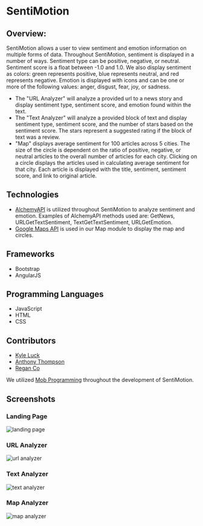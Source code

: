# SentiMotion

## Overview:
SentiMotion allows a user to view sentiment and emotion information on multiple forms of data. Throughout SentiMotion, sentiment is displayed in a number of ways. Sentiment type can be positive, negative, or neutral. Sentiment score is a float between -1.0 and 1.0. We also display sentiment as colors: green represents positive, blue represents neutral, and red represents negative.
Emotion is displayed with icons and can be one or more of the following values: anger, disgust, fear, joy, or sadness.

* The "URL Analyzer" will analyze a provided url to a news story and display sentiment type, sentiment score, and emotion found within the text.
* The "Text Analyzer" will analyze a provided block of text and display sentiment type, sentiment score, and the number of stars based on the sentiment score. The stars represent a suggested rating if the block of text was a review.
* "Map" displays average sentiment for 100 articles across 5 cities. The size of the circle is dependent on the ratio of positive, negative, or neutral articles to the overall number of articles for each city. Clicking on a circle displays the articles used in calculating average sentiment for that city. Each article is displayed with the title, sentiment, sentiment score, and link to original article.

## Technologies
* [AlchemyAPI](http://www.alchemyapi.com/) is utilized throughout SentiMotion to analyze sentiment and emotion. Examples of AlchemyAPI methods used are: GetNews, URLGetTextSentiment, TextGetTextSentiment, URLGetEmotion.
* [Google Maps API](https://developers.google.com/maps/documentation/javascript/) is used in our Map module to display the map and circles.

## Frameworks
* Bootstrap
* AngularJS

## Programming Languages
* JavaScript
* HTML
* CSS

## Contributors
* [Kyle Luck](https://github.com/kyleluck)
* [Anthony Thompson](https://github.com/Athompsonjr26)
* [Regan Co](https://github.com/rrgn)

We utilized [Mob Programming](https://en.wikipedia.org/wiki/Mob_programming) throughout the development of SentiMotion.

## Screenshots
### Landing Page
![landing page](https://github.com/DigitalCrafts-May-2016-Cohort/the-transcluders/blob/master/images/landing-page.png)

### URL Analyzer
![url analyzer](https://github.com/DigitalCrafts-May-2016-Cohort/the-transcluders/blob/master/images/url-analyzer.png)

### Text Analyzer
![text analyzer](https://github.com/DigitalCrafts-May-2016-Cohort/the-transcluders/blob/master/images/text-analyzer.png)

### Map Analyzer
![map analyzer](https://github.com/DigitalCrafts-May-2016-Cohort/the-transcluders/blob/master/images/map-analyzer.png)


